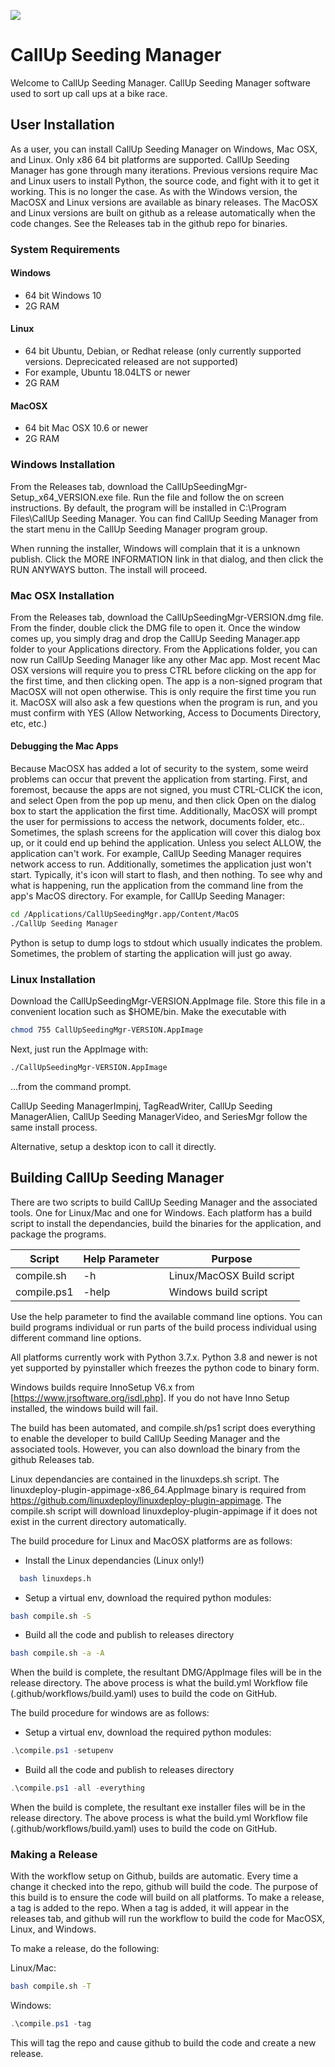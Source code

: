 ![](https://github.com/esitarski/CallUpSeedingMgr/workflows/Program_Build/badge.svg)

# CallUp Seeding Manager

Welcome to CallUp Seeding Manager. CallUp Seeding Manager software used to sort up call ups at a bike race. 

## User Installation

As a user, you can install CallUp Seeding Manager on Windows, Mac OSX, and Linux. Only x86 64 bit platforms are supported. CallUp Seeding Manager has gone through many iterations. Previous versions require Mac and Linux users to install Python, the source code, and fight with it to get it working. This is no longer the case. As with the Windows version, the MacOSX and Linux versions are available as binary releases. The MacOSX and Linux versions are built on github as a release automatically when the code changes. See the Releases tab in the github repo for binaries.

### System Requirements

#### Windows
- 64 bit Windows 10
- 2G RAM

#### Linux
- 64 bit Ubuntu, Debian, or Redhat release (only currently supported versions. Deprecicated released are not supported)
- For example, Ubuntu 18.04LTS or newer
- 2G RAM

#### MacOSX
- 64 bit Mac OSX 10.6 or newer
- 2G RAM

### Windows Installation

From the Releases tab, download the CallUpSeedingMgr-Setup_x64_VERSION.exe file. Run the file and follow the on screen instructions. By default, the program will be installed in C:\Program Files\CallUp Seeding Manager. You can find CallUp Seeding Manager from the start menu in the CallUp Seeding Manager program group.

When running the installer, Windows will complain that it is a unknown publish. Click the MORE INFORMATION link in that dialog, and then click the RUN ANYWAYS button. The install will proceed.

### Mac OSX Installation

From the Releases tab, download the CallUpSeedingMgr-VERSION.dmg file. From the finder, double click the DMG file to open it. Once the window comes up, you simply drag and drop the CallUp Seeding Manager.app folder to your Applications directory. From the Applications folder, you can now run CallUp Seeding Manager like any other Mac app. Most recent Mac OSX versions will require you to press CTRL before clicking on the app for the first time, and then clicking open. The app is a non-signed program that MacOSX will not open otherwise. This is only require the first time you run it. MacOSX will also ask a few questions when the program is run, and you must confirm with YES (Allow Networking, Access to Documents Directory, etc, etc.)

#### Debugging the Mac Apps

Because MacOSX has added a lot of security to the system, some weird problems can occur that prevent the application from starting. First, and foremost, because the apps are not signed, you must CTRL-CLICK the icon, and select Open from the pop up menu, and then click Open on the dialog box to start the application the first time. Additionally, MacOSX will prompt the user for permissions to access the network, documents folder, etc.. Sometimes, the splash screens for the application will cover this dialog box up, or it could end up behind the application. Unless you select ALLOW, the application can't work. For example, CallUp Seeding Manager requires network access to run. Additionally, sometimes the application just won't start. Typically, it's icon will start to flash, and then nothing. To see why and what is happening, run the application from the command line from the app's MacOS directory. For example, for CallUp Seeding Manager:

```bash
cd /Applications/CallUpSeedingMgr.app/Content/MacOS
./CallUp Seeding Manager
```

Python is setup to dump logs to stdout which usually indicates the problem. Sometimes, the problem of starting the application will just go away.

### Linux Installation

Download the CallUpSeedingMgr-VERSION.AppImage file. Store this file in a convenient location such as $HOME/bin. Make the executable with

```bash
chmod 755 CallUpSeedingMgr-VERSION.AppImage
```

Next, just run the AppImage with:

```bash
./CallUpSeedingMgr-VERSION.AppImage
```

...from the command prompt.

CallUp Seeding ManagerImpinj, TagReadWriter, CallUp Seeding ManagerAlien, CallUp Seeding ManagerVideo, and SeriesMgr follow the same install process.

Alternative, setup a desktop icon to call it directly.

## Building CallUp Seeding Manager

There are two scripts to build CallUp Seeding Manager and the associated tools. One for Linux/Mac and one for Windows. Each platform has a build script to install the dependancies, build the binaries for the application, and package the programs.

| Script  | Help Parameter |Purpose |
|---------|---------|--------|
| compile.sh | -h | Linux/MacOSX Build script |
| compile.ps1 | -help | Windows build script |

Use the help parameter to find the available command line options. You can build programs individual or run parts of the build process individual using different command line options.

All platforms currently work with Python 3.7.x. Python 3.8 and newer is not yet supported by pyinstaller which freezes the python code to binary form.

Windows builds require InnoSetup V6.x from [https://www.jrsoftware.org/isdl.php]. If you do not have Inno Setup installed, the windows build will fail.

The build has been automated, and compile.sh/ps1 script does everything to enable the developer to build CallUp Seeding Manager and the associated tools. However, you can also download the binary from the github Releases tab.

Linux dependancies are contained in the linuxdeps.sh script. The linuxdeploy-plugin-appimage-x86_64.AppImage binary is required from https://github.com/linuxdeploy/linuxdeploy-plugin-appimage. The compile.sh script will download linuxdeploy-plugin-appimage if it does not exist in the current directory automatically.

The build procedure for Linux and MacOSX platforms are as follows:

- Install the Linux dependancies (Linux only!)

```bash
  bash linuxdeps.h
```

- Setup a virtual env, download the required python modules:

```bash
bash compile.sh -S
```

- Build all the code and publish to releases directory

```bash
bash compile.sh -a -A
```

When the build is complete, the resultant DMG/AppImage files will be in the release directory. The above process is what the build.yml Workflow file (.github/workflows/build.yaml) uses to build the code on GitHub.

The build procedure for windows are as follows:

- Setup a virtual env, download the required python modules:

```powershell
.\compile.ps1 -setupenv
```

- Build all the code and publish to releases directory

```powershell
.\compile.ps1 -all -everything
```
When the build is complete, the resultant exe installer files will be in the release directory. The above process is what the build.yml Workflow file (.github/workflows/build.yaml) uses to build the code on GitHub.

### Making a Release

With the workflow setup on Github, builds are automatic. Every time a change it checked into the repo, github will build the code. The purpose of this build is to ensure the code will build on all platforms. To make a release, a tag is added to the repo. When a tag is added, it will appear in the releases tab, and github will run the workflow to build the code for MacOSX, Linux, and Windows.

To make a release, do the following:

Linux/Mac:

```bash
bash compile.sh -T
```

Windows:

```powershell
.\compile.ps1 -tag
```

This will tag the repo and cause github to build the code and create a new release.
